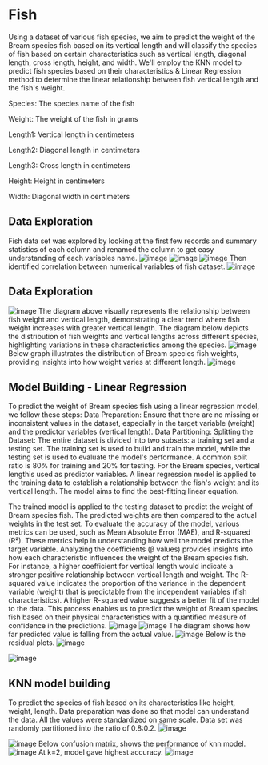 # Fish
Using a dataset of various fish species, we aim to predict the weight of the Bream species fish based on its vertical length and will classify the species of fish based on certain characteristics such as vertical length, diagonal length, cross length, height, and width. We'll employ the KNN model to predict fish species based on their characteristics & Linear Regression method to determine the linear relationship between fish vertical length and the fish's weight.

Species: The species name of the fish

Weight: The weight of the fish in grams

Length1: Vertical length in centimeters

Length2: Diagonal length in centimeters

Length3: Cross length in centimeters

Height: Height in centimeters

Width: Diagonal width in centimeters

## Data Exploration
Fish data set was explored by looking at the first few records and summary statistics of each column and renamed the column to get easy understanding of each variables name.
![image](https://github.com/user-attachments/assets/855cd03e-42d0-4750-8c03-b6c0a0872208)
![image](https://github.com/user-attachments/assets/95ab1724-e16c-46d9-9837-cd9c1be2690f)
![image](https://github.com/user-attachments/assets/a27e4467-0afa-42c2-a93c-47502733af2d)
Then identified correlation between numerical variables of fish dataset. 
![image](https://github.com/user-attachments/assets/50bae631-e35a-46a5-b8ab-13b91e6d12ca)

## Data Exploration
![image](https://github.com/user-attachments/assets/8cd4ee48-4a64-4c6d-bc22-693e1dcdca05)
The diagram above visually represents the relationship between fish weight and vertical length, demonstrating a clear trend where fish weight increases with greater vertical length. The diagram below depicts the distribution of fish weights and vertical lengths across different species, highlighting variations in these characteristics among the species.
![image](https://github.com/user-attachments/assets/27393aa1-f1c6-47ec-a80e-03b6a2b52d4f)
Below graph illustrates the distribution of Bream species fish weights, providing insights into how weight varies at different length.
![image](https://github.com/user-attachments/assets/c5bdb16a-3d5d-4e57-9925-e9069a0193a8)

## Model Building - Linear Regression
To predict the weight of Bream species fish using a linear regression model, we follow these steps:
Data Preparation:
Ensure that there are no missing or inconsistent values in the dataset, especially in the target variable (weight) and the predictor variables (vertical length).
Data Partitioning:
Splitting the Dataset: The entire dataset is divided into two subsets: a training set and a testing set. The training set is used to build and train the model, while the testing set is used to evaluate the model's performance. A common split ratio is 80% for training and 20% for testing.
For the Bream species, vertical lengthis used as predictor variables.
A linear regression model is applied to the training data to establish a relationship between the fish's weight and its vertical length. The model aims to find the best-fitting linear equation.

The trained model is applied to the testing dataset to predict the weight of Bream species fish. The predicted weights are then compared to the actual weights in the test set. To evaluate the accuracy of the model, various metrics can be used, such as Mean Absolute Error (MAE), and R-squared (R²). These metrics help in understanding how well the model predicts the target variable.
Analyzing the coefficients (β values) provides insights into how each characteristic influences the weight of the Bream species fish. For instance, a higher coefficient for vertical length would indicate a stronger positive relationship between vertical length and weight. The R-squared value indicates the proportion of the variance in the dependent variable (weight) that is predictable from the independent variables (fish characteristics). A higher R-squared value suggests a better fit of the model to the data. This process enables us to predict the weight of Bream species fish based on their physical characteristics with a quantified measure of confidence in the predictions.
![image](https://github.com/user-attachments/assets/c710028d-6f2b-4bb0-934a-7ca7ca682f95)
![image](https://github.com/user-attachments/assets/9ef1cb12-d80f-4673-b3d6-6176e59a732a)
The diagram shows how far predicted value is falling from the actual value.
![image](https://github.com/user-attachments/assets/de77c8f5-8e00-4c43-a445-a03f7d01a38b)
Below is the residual plots.
![image](https://github.com/user-attachments/assets/bd3b3a44-081e-4a3c-868a-b29cf0c50524)

![image](https://github.com/user-attachments/assets/db186a70-5ac9-4868-aac1-2e6b9b9bc6f7)

## KNN model building 
To predict the species of fish based on its characteristics like height, weight, length.
Data preparation was done so that model can understand the data. 
All the values were standardized on same scale. Data set was randomly partitioned into the ratio of 0.8:0.2.
![image](https://github.com/user-attachments/assets/61688ba1-8b5d-4991-b3c0-67e65eeb1ad8)

![image](https://github.com/user-attachments/assets/01a98397-f935-4ba7-b093-69078d2065c5)
Below confusion matrix, shows the performance of knn model. 
![image](https://github.com/user-attachments/assets/4b1f4b41-35e6-4355-95c9-9ba1f665a7d7)
At k=2, model gave highest accuracy.
![image](https://github.com/user-attachments/assets/84225393-b360-48d9-8b88-acd370c321d5)







